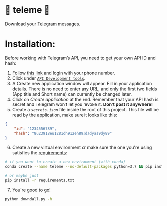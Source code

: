 # 💬 teleme 💬
Download your [Telegram](https://telegram.org/) messages.

# Installation:

Before working with Telegram’s API, you need to get your own API ID and hash:

1. Follow [this link](https://my.telegram.org/) and login with your phone number.
2. Click under [`API Development tools`](https://my.telegram.org/apps).
3. A Create new application window will appear. Fill in your application details. There is no need to enter any URL, and only the first two fields (App title and Short name) can currently be changed later.
4. Click on *Create application* at the end. Remember that your API hash is secret and Telegram won’t let you revoke it. **Don’t post it anywhere!**
5. Create a *`secrets.json`* file inside the root of this project. This file will be read by the application, make sure it looks like this:
```json
{
    "id": "1234556789",
    "hash": "8u23918eu1281dh912eh89sdadyas9dy89"
}
```
6. Create a new virtual environment or make sure the one you're using satisfies the [requirements](requirements.txt):

```bash
# if you want to create a new environment (with conda)
conda create --name teleme --no-default-packages python=3.7 && pip install -r requirements.txt
```

```bash
# or maybe just
pip install -r requirements.txt
```
7. You're good to go!
```bash
python downdall.py -h
```
